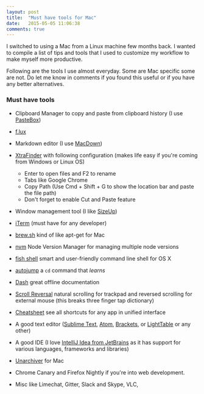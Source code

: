 ```yaml
---
layout: post
title:  "Must have tools for Mac"
date:   2015-05-05 11:06:38
comments: true
---
```


I switched to using a Mac from a Linux machine few months back. I wanted to compile a list of tips and tools that I used to customize my workflow to make myself more productive. 

Following are the tools I use almost everyday. Some are Mac specific some are not. Do let me know in comments if you found this useful or if you have any better alternatives.

### Must have tools

* Clipboard Manager to copy and paste from clipboard history (I use [PasteBox](http://astevic.com/pastebox))

* [f.lux](https://justgetflux.com/)

* Markdown editor (I use [MacDown](http://macdown.uranusjr.com/))

* [XtraFinder](https://www.trankynam.com/xtrafinder/) with following configuration (makes life easy if you're coming from Windows or Linux OS)
	- Enter to open files and F2 to rename
	- Tabs like Google Chrome
	- Copy Path (Use Cmd + Shift + G to show the location bar and paste the file path)
	- Don't forget to enable Cut and Paste feature

* Window management tool (I like [SizeUp](http://www.irradiatedsoftware.com/sizeup/))

* [iTerm](https://www.iterm2.com/) (must have for any developer)

* [brew.sh](http://brew.sh/) kind of like apt-get for Mac

* [nvm](https://github.com/creationix/nvm) Node Version Manager for managing multiple node versions

* [fish shell](http://fishshell.com/) smart and user-friendly command line
shell for OS X

* [autojump](https://github.com/joelthelion/autojump) a `cd` command that *learns*

* [Dash](https://kapeli.com/dash) great offline documentation

* [Scroll Reversal](https://pilotmoon.com/scrollreverser/) natural scrolling for trackpad and reversed scrolling for external mouse (this breaks three finger tap dictionary)

* [Cheatsheet](http://www.mediaatelier.com/CheatSheet/) see all shortcuts for any app in unified interface

* A good text editor ([Sublime Text](http://www.sublimetext.com/), [Atom](https://atom.io/), [Brackets](http://brackets.io/), or [LightTable](http://lighttable.com/) or any other)

* A good IDE (I love [IntelliJ Idea from JetBrains](https://www.jetbrains.com/idea/) as it has support for various languages, frameworks and libraries)

* [Unarchiver](https://itunes.apple.com/in/app/the-unarchiver/id425424353) for Mac

* Chrome Canary and Firefox Nightly if you're into web development.

* Misc like Limechat, Gitter, Slack and Skype, VLC, 

